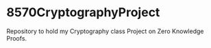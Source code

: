 # 8570CryptographyProject
Repository to hold my Cryptography class Project on Zero Knowledge Proofs.
